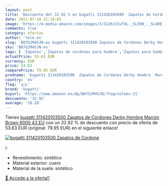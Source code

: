 ```yaml
---
layout: post
title: 'Descuento del 32.92 % en bugatti 311420103500  Zapatos de Cordone'
date: 2021-07-10 21:19:03
image: 'https://m.media-amazon.com/images/I/312KcC5vTdL._SL500_._SL400_.jpg'
comments: true
category: ofertas
author: 'tole.es'
slug: 'B07GJM45JN-es bugatti 311420103500 Zapatos de Cordones Derby Hombre...'
sku: 'B07GJM45JN-es'
tags: [ 'Zapatos','Zapatos de cordones para hombre','Zapatos para hombre','Zapatos y complementos','bugatti','zapatos', ]
actualPrice: 53.63 EUR
currency: EUR
price: 53.63
comparePrice: 79.95 EUR
prodname: 'bugatti 311420103500  Zapatos de Cordones Derby Hombre  Marrón  Brown 6000   43 EU'
country: 'es'
flag: '🇪🇸'
brand: 'bugatti'
buyurl: 'https://www.amazon.es/dp/B07GJM45JN/?tag=tolees-21'
descuento: '32.92'
average: '28.28'
---
```


Tienes [bugatti 311420103500  Zapatos de Cordones Derby Hombre  Marrón  Brown 6000   43 EU](https://www.amazon.es/dp/B07GJM45JN/?tag=tolees-21) con un 32.92 % de descuento con precio de oferta de 53.63 EUR (original: 79.95 EUR) en el siguiente enlace!

[![bugatti 311420103500  Zapatos de Cordone](https://m.media-amazon.com/images/I/312KcC5vTdL._SL500_._SL400_.jpg)](https://www.amazon.es/dp/B07GJM45JN/?tag=tolees-21)

ℹ️:

- Revestimiento: sintético
- Material exterior: cuero
- Material de la suela: sintético

[🛒 Accede a la oferta!!](https://www.amazon.es/dp/B07GJM45JN/?tag=tolees-21)
